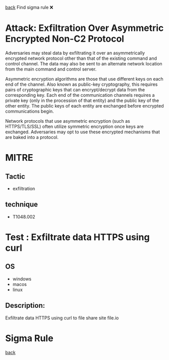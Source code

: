
[back](../index.md)
Find sigma rule :x: 

# Attack: Exfiltration Over Asymmetric Encrypted Non-C2 Protocol 

Adversaries may steal data by exfiltrating it over an asymmetrically encrypted network protocol other than that of the existing command and control channel. The data may also be sent to an alternate network location from the main command and control server. 

Asymmetric encryption algorithms are those that use different keys on each end of the channel. Also known as public-key cryptography, this requires pairs of cryptographic keys that can encrypt/decrypt data from the corresponding key. Each end of the communication channels requires a private key (only in the procession of that entity) and the public key of the other entity. The public keys of each entity are exchanged before encrypted communications begin. 

Network protocols that use asymmetric encryption (such as HTTPS/TLS/SSL) often utilize symmetric encryption once keys are exchanged. Adversaries may opt to use these encrypted mechanisms that are baked into a protocol. 

# MITRE
## Tactic
  - exfiltration


## technique
  - T1048.002


# Test : Exfiltrate data HTTPS using curl
## OS
  - windows
  - macos
  - linux


## Description:
Exfiltrate data HTTPS using curl to file share site file.io


# Sigma Rule


[back](../index.md)
